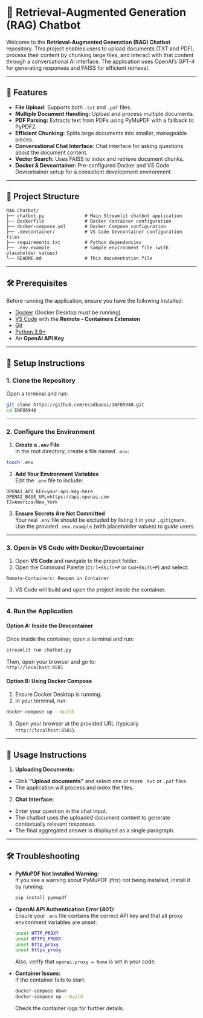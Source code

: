 
# 📄 Retrieval-Augmented Generation (RAG) Chatbot

Welcome to the **Retrieval-Augmented Generation (RAG) Chatbot** repository. This project enables users to upload documents (TXT and PDF), process their content by chunking large files, and interact with that content through a conversational AI interface. The application uses OpenAI’s GPT-4 for generating responses and FAISS for efficient retrieval.

---

## 🚀 Features

- **File Upload:** Supports both `.txt` and `.pdf` files.
- **Multiple Document Handling:** Upload and process multiple documents.
- **PDF Parsing:** Extracts text from PDFs using PyMuPDF with a fallback to PyPDF2.
- **Efficient Chunking:** Splits large documents into smaller, manageable pieces.
- **Conversational Chat Interface:** Chat interface for asking questions about the document content.
- **Vector Search:** Uses FAISS to index and retrieve document chunks.
- **Docker & Devcontainer:** Pre-configured Docker and VS Code Devcontainer setup for a consistent development environment.

---

## 📂 Project Structure

```
RAG-Chatbot/
├── chatbot.py               # Main Streamlit chatbot application
├── Dockerfile               # Docker container configuration
├── docker-compose.yml       # Docker Compose configuration
├── .devcontainer/           # VS Code Devcontainer configuration files
├── requirements.txt         # Python dependencies
├── .env.example             # Sample environment file (with placeholder values)
└── README.md                # This documentation file
```

---

## 🛠️ Prerequisites

Before running the application, ensure you have the following installed:

- [Docker](https://www.docker.com/get-started) (Docker Desktop must be running)
- [VS Code](https://code.visualstudio.com/) with the **Remote - Containers Extension**
- [Git](https://git-scm.com/)
- [Python 3.9+](https://www.python.org/downloads/)
- An **OpenAI API Key**

---

## 🔧 Setup Instructions

### 1. Clone the Repository

Open a terminal and run:

```bash
git clone https://github.com/esadkaoui/INFO5940.git
cd INFO5940
```

---

### 2. Configure the Environment

1. **Create a `.env` File**  
  In the root directory, create a file named `.env`:
  ```bash
  touch .env
  ```
2. **Add Your Environment Variables**  
  Edit the `.env` file to include:
  ```plaintext
  OPENAI_API_KEY=your-api-key-here
  OPENAI_BASE_URL=https://api.openai.com
  TZ=America/New_York
  ```
3. **Ensure Secrets Are Not Committed**  
  Your real `.env` file should be excluded by listing it in your `.gitignore`. Use the provided `.env.example` (with placeholder values) to guide users.

---

### 3. Open in VS Code with Docker/Devcontainer

1. Open **VS Code** and navigate to the project folder.
2. Open the Command Palette (`Ctrl+Shift+P` or `Cmd+Shift+P`) and select:
  ```
  Remote-Containers: Reopen in Container
  ```
3. VS Code will build and open the project inside the container.

---

### 4. Run the Application

#### **Option A: Inside the Devcontainer**

Once inside the container, open a terminal and run:

```bash
streamlit run chatbot.py
```

Then, open your browser and go to:  
`http://localhost:8501`

#### **Option B: Using Docker Compose**

1. Ensure Docker Desktop is running.
2. In your terminal, run:
  ```bash
  docker-compose up --build
  ```
3. Open your browser at the provided URL (typically `http://localhost:8501`).

---

## 📜 Usage Instructions

1. **Uploading Documents:**  
  - Click **"Upload documents"** and select one or more `.txt` or `.pdf` files.
  - The application will process and index the files.

2. **Chat Interface:**  
  - Enter your question in the chat input.
  - The chatbot uses the uploaded document content to generate contextually relevant responses.
  - The final aggregated answer is displayed as a single paragraph.

---

## 🛠️ Troubleshooting

- **PyMuPDF Not Installed Warning:**  
  If you see a warning about PyMuPDF (fitz) not being installed, install it by running:
  ```bash
  pip install pymupdf
  ```

- **OpenAI API Authentication Error (401):**  
  Ensure your `.env` file contains the correct API key and that all proxy environment variables are unset:
  ```bash
  unset HTTP_PROXY
  unset HTTPS_PROXY
  unset http_proxy
  unset https_proxy
  ```
  Also, verify that `openai.proxy = None` is set in your code.

- **Container Issues:**  
  If the container fails to start:
  ```bash
  docker-compose down
  docker-compose up --build
  ```
  Check the container logs for further details.


